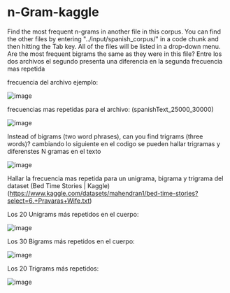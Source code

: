 # n-Gram-kaggle

Find the most frequent n-grams in another file in this corpus. You can find the other files by entering "../input/spanish_corpus/" in a code chunk and then hitting the Tab key. All of the files will be listed in a drop-down menu. Are the most frequent bigrams the same as they were in this file?
Entre los dos archivos el segundo presenta una diferencia en la segunda frecuencia mas repetida

frecuencia del archivo ejemplo:

![image](https://user-images.githubusercontent.com/54423269/161097783-f8df6613-af57-4269-bea7-f702398b1590.png)


frecuencias mas repetidas para el archivo: (spanishText_25000_30000)

![image](https://user-images.githubusercontent.com/54423269/161096980-c108c444-02d5-48e4-8076-24fd0999465b.png)


Instead of bigrams (two word phrases), can you find trigrams (three words)?
cambiando lo siguiente en el codigo se pueden hallar trigramas y diferenstes N gramas en el texto

![image](https://user-images.githubusercontent.com/54423269/161098198-37c499aa-3b59-4676-880e-3fb1fbddedf9.png)



Hallar la frecuencia mas repetida para un unigrama, bigrama y trigrama del dataset (Bed Time Stories | Kaggle) (https://www.kaggle.com/datasets/mahendran1/bed-time-stories?select=6.+Pravaras+Wife.txt)

Los 20 Unigrams más repetidos en el cuerpo:

![image](https://user-images.githubusercontent.com/54423269/160853424-132ac6ca-4f41-4042-a1d8-88ad2986cffe.png)



 Los 30 Bigrams más repetidos en el cuerpo:
 
![image](https://user-images.githubusercontent.com/54423269/160853191-2173f425-3e7c-4b1d-828c-a443cea14a0c.png)


 
 Los 20 Trigrams más repetidos:

![image](https://user-images.githubusercontent.com/54423269/160853271-f4e1c084-d235-4e55-8729-08dbed75a4a1.png)

